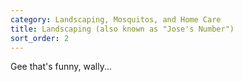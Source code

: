 ```yaml
---
category: Landscaping, Mosquitos, and Home Care
title: Landscaping (also known as "Jose's Number")
sort_order: 2
---
```


Gee that's funny, wally...
